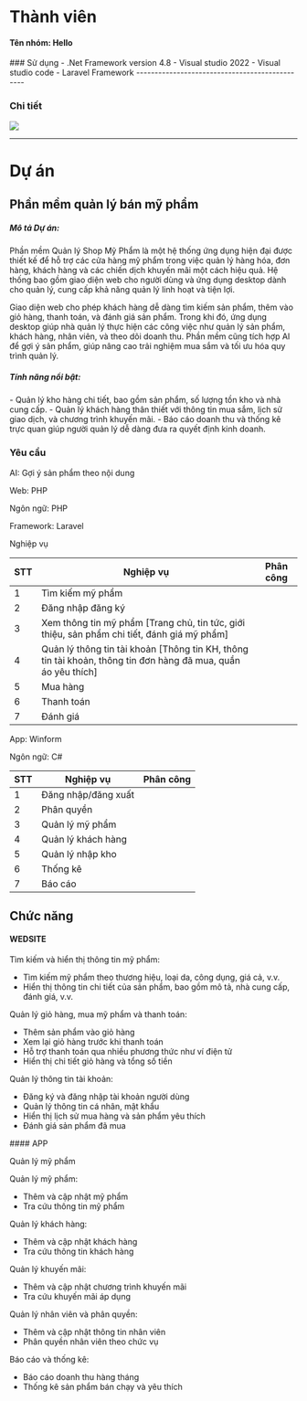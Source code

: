 # Thành viên
<h4>Tên nhóm: Hello</h4>
### Sử dụng 
 - .Net Framework version 4.8
 - Visual studio 2022
 - Visual studio code
 - Laravel Framework
-----------------------------------------------

### Chi tiết
<img src="https://i.imgur.com/FehXExF.jpg">

-----------------------------------------------
# Dự án

## Phần mềm quản lý bán mỹ phẩm

<h5>Mô tả Dự án:</h5> <p>Phần mềm Quản lý Shop Mỹ Phẩm là một hệ thống ứng dụng hiện đại được thiết kế để hỗ trợ các cửa hàng mỹ phẩm trong việc quản lý hàng hóa, đơn hàng, khách hàng và các chiến dịch khuyến mãi một cách hiệu quả. Hệ thống bao gồm giao diện web cho người dùng và ứng dụng desktop dành cho quản lý, cung cấp khả năng quản lý linh hoạt và tiện lợi.</p> <p>Giao diện web cho phép khách hàng dễ dàng tìm kiếm sản phẩm, thêm vào giỏ hàng, thanh toán, và đánh giá sản phẩm. Trong khi đó, ứng dụng desktop giúp nhà quản lý thực hiện các công việc như quản lý sản phẩm, khách hàng, nhân viên, và theo dõi doanh thu. Phần mềm cũng tích hợp AI để gợi ý sản phẩm, giúp nâng cao trải nghiệm mua sắm và tối ưu hóa quy trình quản lý.</p> <h5>Tính năng nổi bật:</h5> - Quản lý kho hàng chi tiết, bao gồm sản phẩm, số lượng tồn kho và nhà cung cấp. - Quản lý khách hàng thân thiết với thông tin mua sắm, lịch sử giao dịch, và chương trình khuyến mãi. - Báo cáo doanh thu và thống kê trực quan giúp người quản lý dễ dàng đưa ra quyết định kinh doanh.

### Yêu cầu 
<p>AI: Gợi ý sản phẩm theo nội dung  </p>
<p>Web: PHP</p>
<p>Ngôn ngữ: PHP </p>
<p>Framework: Laravel</p>

<p>Nghiệp vụ</p>

| STT | Nghiệp vụ | Phân công  |
|----------------|--------------------|--------------------|
|  1  |  Tìm kiếm mỹ phẩm |     |
|  2  |  Đăng nhập đăng ký |    |
|  3  |  Xem thông tin mỹ phẩm [Trang chủ, tin tức, giới thiệu, sản phẩm chi tiết, đánh giá mỹ phẩm]  |    |
|  4  |  Quản lý thông tin tài khoản [Thông tin KH, thông tin tài khoản, thông tin đơn hàng đã mua, quần áo yêu thích] |    |
|  5  |  Mua hàng  |    |
|  6 |  Thanh toán |   |
|  7 |  Đánh giá |    |


<p>App: Winform </p>
<p>Ngôn ngữ: C# </p>

| STT | Nghiệp vụ | Phân công  |
|----------------|--------------------|--------------------|
|  1  |  Đăng nhập/đăng xuất |     |
|  2  | Phân quyền  |   |
|  3  |  Quản lý mỹ phẩm |    |
|  4  |  Quản lý khách hàng |    |
|  5  |   Quản lý nhập kho |    |
|  6  |   Thống kê |    |
|  7  |   Báo cáo |    |



## Chức năng
#### WEDSITE
<p>Tìm kiếm và hiển thị thông tin mỹ phẩm:</p> <ul> <li>Tìm kiếm mỹ phẩm theo thương hiệu, loại da, công dụng, giá cả, v.v.</li> <li>Hiển thị thông tin chi tiết của sản phẩm, bao gồm mô tả, nhà cung cấp, đánh giá, v.v.</li> </ul> <p>Quản lý giỏ hàng, mua mỹ phẩm và thanh toán:</p> <ul> <li>Thêm sản phẩm vào giỏ hàng</li> <li>Xem lại giỏ hàng trước khi thanh toán</li> <li>Hỗ trợ thanh toán qua nhiều phương thức như ví điện tử</li> <li>Hiển thị chi tiết giỏ hàng và tổng số tiền</li> </ul> <p>Quản lý thông tin tài khoản:</p> <ul> <li>Đăng ký và đăng nhập tài khoản người dùng</li> <li>Quản lý thông tin cá nhân, mật khẩu</li> <li>Hiển thị lịch sử mua hàng và sản phẩm yêu thích</li> <li>Đánh giá sản phẩm đã mua</li> </ul>
#### APP

<p>
Quản lý mỹ phẩm
<p>Quản lý mỹ phẩm:</p> <ul> <li>Thêm và cập nhật mỹ phẩm</li> <li>Tra cứu thông tin mỹ phẩm</li> </ul> <p>Quản lý khách hàng:</p> <ul> <li>Thêm và cập nhật khách hàng</li> <li>Tra cứu thông tin khách hàng</li> </ul> <p>Quản lý khuyến mãi:</p> <ul> <li>Thêm và cập nhật chương trình khuyến mãi</li> <li>Tra cứu khuyến mãi áp dụng</li> </ul> <p>Quản lý nhân viên và phân quyền:</p> <ul> <li>Thêm và cập nhật thông tin nhân viên</li> <li>Phân quyền nhân viên theo chức vụ</li> </ul> <p>Báo cáo và thống kê:</p> <ul> <li>Báo cáo doanh thu hàng tháng</li> <li>Thống kê sản phẩm bán chạy và yêu thích</li> </ul>
